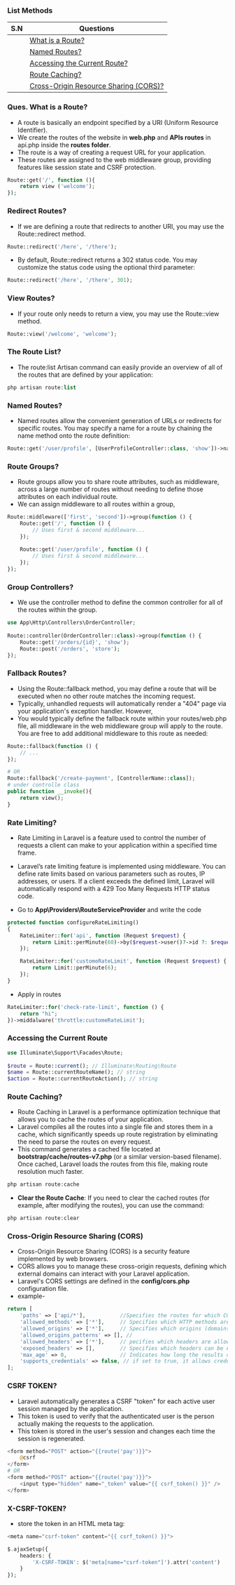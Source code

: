 ### **List Methods**
                    
| S.N | Questions                                                    |
| --- | ------------------------------------------------------------ |
|     | [What is a Route?](#ques-what-is-a-route)                    |
|     | [Named Routes?](#named-routes)                               |
|     | [Accessing the Current Route?](#accessing-the-current-route) |
|     | [Route Caching?](#route-caching) |
|     | [Cross-Origin Resource Sharing (CORS)?](#cross-origin-resource-sharing-cors) |









### Ques. What is a Route?
* A route is basically an endpoint specified by a URI (Uniform Resource Identifier).
* We create the routes of the website in **web.php** and **APIs routes** in api.php inside the **routes folder**.
* The route is a way of creating a request URL for your application.
* These routes are assigned to the web middleware group, providing features like session state and CSRF protection.
```php
Route::get('/', function (){      
    return view ('welcome');
}); 
```

### Redirect Routes?
* If we are defining a route that redirects to another URI, you may use the Route::redirect method.
```php
Route::redirect('/here', '/there');
```
* By default, Route::redirect returns a 302 status code. You may customize the status code using the optional third parameter:
```php
Route::redirect('/here', '/there', 301);
```

### View Routes?
* If your route only needs to return a view, you may use the Route::view method.
```php
Route::view('/welcome', 'welcome');
```

### The Route List?
* The route:list Artisan command can easily provide an overview of all of the routes that are defined by your application:
```php
php artisan route:list
```

### Named Routes?
* Named routes allow the convenient generation of URLs or redirects for specific routes. You may specify a name for a route by chaining the name method onto the route definition:
```php
Route::get('/user/profile', [UserProfileController::class, 'show'])->name('profile');
```

### Route Groups?
* Route groups allow you to share route attributes, such as middleware, across a large number of routes without needing to define those attributes on each individual route.
* We can assign middleware to all routes within a group,
```php
Route::middleware(['first', 'second'])->group(function () {
    Route::get('/', function () {
        // Uses first & second middleware...
    });
 
    Route::get('/user/profile', function () {
        // Uses first & second middleware...
    });
});
```

### Group Controllers?
* We use the controller method to define the common controller for all of the routes within the group.
```php
use App\Http\Controllers\OrderController;
 
Route::controller(OrderController::class)->group(function () {
    Route::get('/orders/{id}', 'show');
    Route::post('/orders', 'store');
});
```

### Fallback Routes?
* Using the Route::fallback method, you may define a route that will be executed when no other route matches the incoming request.
* Typically, unhandled requests will automatically render a "404" page via your application's exception handler. However, 
* You would typically define the fallback route within your routes/web.php file, all middleware in the web middleware group will apply to the route. You are free to add additional middleware to this route as needed:
```php
Route::fallback(function () {
    // ...
});

# OR
Route::fallback('/create-payment', [ControllerName::class]);
# under controlle class 
public function __invoke(){
    return view();
}
```

### Rate Limiting?
* Rate Limiting in Laravel is a feature used to control the number of requests a client can make to your application within a specified time frame.
* Laravel’s rate limiting feature is implemented using middleware. You can define rate limits based on various parameters such as routes, IP addresses, or users. If a client exceeds the defined limit, Laravel will automatically respond with a 429 Too Many Requests HTTP status code.
  
* Go to **App\Providers\RouteServiceProvider** and write the code
```php
protected function configureRateLimiting()
{
    RateLimiter::for('api', function (Request $request) {
        return Limit::perMinute(60)->by($request->user()?->id ?: $request->ip());
    });

    RateLimiter::for('customeRateLimit', function (Request $request) {
        return Limit::perMinute(6);
    });
}
```
* Apply in routes
```php
RateLimiter::for('check-rate-limit', function () {
    return "hi";
})->middalware('throttle:customeRateLimit');
```

### Accessing the Current Route
```php
use Illuminate\Support\Facades\Route;
 
$route = Route::current(); // Illuminate\Routing\Route
$name = Route::currentRouteName(); // string
$action = Route::currentRouteAction(); // string
```

### Route Caching?
* Route Caching in Laravel is a performance optimization technique that allows you to cache the routes of your application. 
* Laravel compiles all the routes into a single file and stores them in a cache, which significantly speeds up route registration by eliminating the need to parse the routes on every request.
* This command generates a cached file located at **bootstrap/cache/routes-v7.php** (or a similar version-based filename). Once cached, Laravel loads the routes from this file, making route resolution much faster.

```php
php artisan route:cache
```
* **Clear the Route Cache**: If you need to clear the cached routes (for example, after modifying the routes), you can use the command:
```php
php artisan route:clear
```

### Cross-Origin Resource Sharing (CORS)
* Cross-Origin Resource Sharing (CORS) is a security feature implemented by web browsers.
* CORS allows you to manage these cross-origin requests, defining which external domains can interact with your Laravel application.
* Laravel's CORS settings are defined in the **config/cors.php** configuration file.
* example-
```php
return [
    'paths' => ['api/*'],           //Specifies the routes for which CORS is applied (e.g., ['api/*'] for all API routes).
    'allowed_methods' => ['*'],     // Specifies which HTTP methods are allowed (e.g., ['GET', 'POST']). Using ['*'] allows all methods.
    'allowed_origins' => ['*'],     // Specifies which origins (domains) are allowed to make requests (e.g., ['https://example.com']). Using ['*'] allows all origins.
    'allowed_origins_patterns' => [], // 
    'allowed_headers' => ['*'],     // pecifies which headers are allowed in the request (e.g., ['Content-Type', 'X-Requested-With']). Using ['*'] allows all headers.
    'exposed_headers' => [],        // Specifies which headers can be exposed to the browser (empty array by default).
    'max_age' => 0,                 // Indicates how long the results of a preflight request can be cached.
    'supports_credentials' => false, // if set to true, it allows credentials (like cookies, authorization headers, or TLS client certificates) to be included in cross-origin requests.
];
```

### CSRF TOKEN?
* Laravel automatically generates a CSRF "token" for each active user session managed by the application.
* This token is used to verify that the authenticated user is the person actually making the requests to the application. 
* This token is stored in the user's session and changes each time the session is regenerated.
```php
<form method="POST" action="{{route('pay')}}">
    @csrf
</form>
# OR
<form method="POST" action="{{route('pay')}}">
    <input type="hidden" name="_token" value="{{ csrf_token() }}" />
</form>
```

### X-CSRF-TOKEN?
* store the token in an HTML meta tag:
```php
<meta name="csrf-token" content="{{ csrf_token() }}">

$.ajaxSetup({
    headers: {
        'X-CSRF-TOKEN': $('meta[name="csrf-token"]').attr('content')
    }
});
```